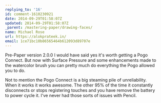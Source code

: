 ```yaml
---
replying_to: '16'
id: comment-1610230921
date: 2014-09-29T01:58:07Z
updated: 2014-09-29T01:58:07Z
_parent: /mastering-paper/drawing-faces/
name: Michael Rose
url: https://alokprateek.in/
email: 1ce71bc10b86565464b612093d89707e
---
```


Pre-Paper version 2.0.0 I would have said yes it's worth getting a Pogo Connect.
But now with Surface Pressure and some enhancements made to the watercolor brush
you can pretty much do everything the Pogo allowed you to do.

Not to mention the Pogo Connect is a big steaming pile of unreliability. When it
works it works awesome. The other 95% of the time it constantly disconnects or
stops registering touches and you have remove the battery to power cycle it.
I've never had those sorts of issues with Pencil.
